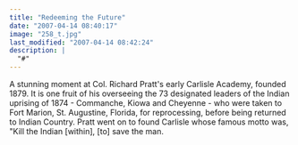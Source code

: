 ```yaml
---
title: "Redeeming the Future"
date: "2007-04-14 08:40:17"
image: "258_t.jpg"
last_modified: "2007-04-14 08:42:24"
description: |
  "#"
---
```


A stunning moment at Col. Richard Pratt's early Carlisle Academy, founded 1879. It is one fruit of his overseeing the 73 designated leaders of the Indian uprising of 1874 - Commanche, Kiowa and Cheyenne - who were taken to Fort Marion, St. Augustine, Florida, for reprocessing, before being returned to Indian Country. Pratt went on to found Carlisle whose famous motto was, "Kill the Indian [within], [to] save the man.
